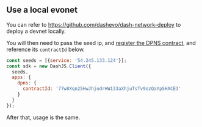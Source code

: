 ## Use a local evonet

You can refer to https://github.com/dashevo/dash-network-deploy to deploy a devnet locally.   

You will then need to pass the seed ip, and [register the DPNS contract](https://github.com/dashevo/dpns-contract), and reference its `contractId` below.

```js
const seeds = [{service: '54.245.133.124'}];
const sdk = new DashJS.Client({
  seeds,
  apps: {
    dpns: {
      contractId: '77w8Xqn25HwJhjodrHW133aXhjuTsTv9ozQaYpSHACE3'
    }
  }
});
```

After that, usage is the same.

